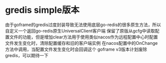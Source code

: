 # gredis simple版本
由于goframe的gredis过度封装导致无法使用底层go-redis的很多原生方法，所以自定义一个返回go-redis原生UniversalClient客户端
保留了原版从gcfg中读取配置文件的功能，但是增加clear方法用于使用类似nacos作为远程配置中心时配置文件发生变化时，清除配置缓存和旧的客户端实例
在nacos配置中的OnChange方法中调用，当配置文件发生变化时会回调这个
goframe v3版本计划废除gredis，可以期待一下